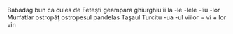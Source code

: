 Babadag
bun
ca
cules
de
Feteşti
geampara
ghiurghiu
îi
la
-le
-lele
-liu
-lor
Murfatlar
ostropăţ
ostropesul
pandelas
Taşaul
Turcitu
-ua
-ul
viilor = vi + lor
vin
